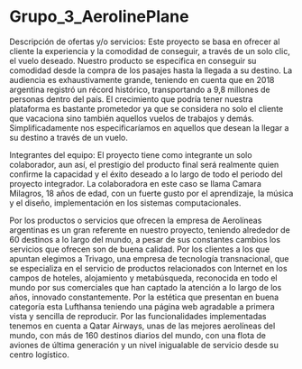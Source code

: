 # Grupo_3_AerolinePlane

Descripción de ofertas y/o servicios: 
Este proyecto se basa en ofrecer al cliente la experiencia y la comodidad de conseguir, a través de un solo clic, el vuelo deseado. Nuestro producto se especifica en conseguir su comodidad desde la compra de los pasajes hasta la llegada a su destino. La audiencia es exhaustivamente grande, teniendo en cuenta que en 2018 argentina registró un récord histórico, transportando a 9,8 millones de personas dentro del país. El crecimiento que podría tener nuestra plataforma es bastante prometedor ya que se considera no solo el cliente que vacaciona sino también aquellos vuelos de trabajos y demás. Simplificadamente nos especificaríamos en aquellos que desean la llegar a su destino a través de un vuelo.

Integrantes del equipo:
El proyecto tiene como integrante un solo colaborador, aun así, el prestigio del producto final será realmente quien confirme la capacidad y el éxito deseado a lo largo de todo el periodo del proyecto integrador. La colaboradora en este caso se llama Camara Milagros, 18 años de edad, con un fuerte gusto por el aprendizaje, la música y el diseño, implementación en los sistemas computacionales.

Por los productos o servicios que ofrecen la empresa de Aerolíneas argentinas es un gran referente en nuestro proyecto, teniendo alrededor de 60 destinos a lo largo del mundo, a pesar de sus constantes cambios los servicios que ofrecen son de buena calidad.
Por los clientes a los que apuntan elegimos a Trivago, una empresa de tecnología transnacional, que se especializa en el servicio de productos relacionados con Internet en los campos de hoteles, alojamiento y metabúsqueda, reconocida en todo el mundo por sus comerciales que han captado la atención a lo largo de los años, innovado constantemente.
Por la estética que presentan en buena categoría esta Lufthansa teniendo una página web agradable a primera vista y sencilla de reproducir.
Por las funcionalidades implementadas tenemos en cuenta a Qatar Airways, unas de las mejores aerolíneas del mundo, con más de 160 destinos diarios del mundo, con una flota de aviones de última generación y un nivel inigualable de servicio desde su centro logístico.
